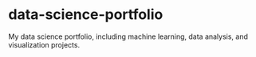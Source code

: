 # data-science-portfolio
My data science portfolio, including machine learning, data analysis, and visualization projects.
